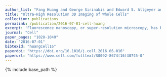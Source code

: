 ```yaml
---
author_list: "Fang Huang and George Sirinakis and Edward S. Allgeyer and Lena K. Schroeder and Whitney C. Duim and Emil B. Kromann and Thomy Phan and Felix E. Rivera-Molina and Jordan R. Myers and Irnov Irnov and Mark Lessard and Yongdeng Zhang and Mary Ann Handel and Christine Jacobs-Wagner and C. Patrick Lusk and James E. Rothman and Derek Toomre and Martin J. Booth and Joerg Bewersdorf"
title: "Ultra-High Resolution 3D Imaging of Whole Cells"
collection: publications
permalink: /publication/2016-07-01-cell-huang
excerpt: 'Fluorescence nanoscopy, or super-resolution microscopy, has become an important tool in cell biological research. However, because of its usually inferior resolution in the depth direction (50–80 nm) and rapidly deteriorating resolution in thick samples, its practical biological application has been effectively limited to two dimensions and thin samples. Here, we present the development of whole-cell 4Pi single-molecule switching nanoscopy (W-4PiSMSN), an optical nanoscope that allows imaging of three-dimensional (3D) structures at 10- to 20-nm resolution throughout entire mammalian cells. We demonstrate the wide applicability of W-4PiSMSN across diverse research fields by imaging complex molecular architectures ranging from bacteriophages to nuclear pores, cilia, and synaptonemal complexes in large 3D cellular volumes.'
journal: "Cell"
paper_pages: "1028-1040"
date: "2016-07-01"
bibtexid: "huangCell16"
paperdoi: "https://doi.org/10.1016/j.cell.2016.06.016"
paperurl: "https://www.cell.com/fulltext/S0092-8674(16)30745-0"
---
```


{% include base_path %}

